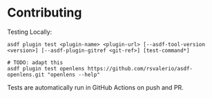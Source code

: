 # Contributing

Testing Locally:

```shell
asdf plugin test <plugin-name> <plugin-url> [--asdf-tool-version <version>] [--asdf-plugin-gitref <git-ref>] [test-command*]

# TODO: adapt this
asdf plugin test openlens https://github.com/rsvalerio/asdf-openlens.git "openlens --help"
```

Tests are automatically run in GitHub Actions on push and PR.
